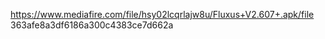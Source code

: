 https://www.mediafire.com/file/hsy02lcqrlajw8u/Fluxus+V2.607+.apk/file
363afe8a3df6186a300c4383ce7d662a
